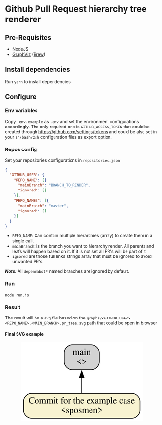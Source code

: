 # Github Pull Request hierarchy tree renderer

## Pre-Requisites
- NodeJS
- [GraphViz](https://graphviz.org/) ([Brew](https://formulae.brew.sh/formula/graphviz))

## Install dependencies

Run `yarn` to install dependencies

## Configure

### Env variables
Copy `.env.example` as `.env` and set the environment configurations accordingly.
The only required one is `GITHUB_ACCESS_TOKEN` that could be created through https://github.com/settings/tokens 
and could be also set in your `sh/bash/zsh` configuration files as export option.

### Repos config
Set your repositories configurations in `repositories.json`

```json
{
  "GITHUB_USER": {
    "REPO_NAME": [{
      "mainBranch": "BRANCH_TO_RENDER",
      "ignored": []
    }],
    "REPO_NAME2": [{
      "mainBranch": "master",
      "ignored": []
    }]
  }
}
```
- `REPO_NAME`: Can contain multiple hierarchies (array) to create them in a single call.
- `mainBranch`: is the branch you want to hierarchy render. All parents and leafs will happen based on it. 
If it is not set all PR's will be part of it 
- `ignored` are those full links strings array that must be ignored to avoid unwanted PR's. 

**_Note:_** All `dependabot*` named branches are ignored by default. 

### Run

`node run.js`

### Result

The result will be a `svg` file based on the `graphs/<GITHUB_USER>.<REPO_NAME>.<MAIN_BRANCH>.pr_tree.svg` path
that could be open in browser

#### Final SVG example

<p align="center">
  <img alt="Image Result" width="400" src="https://raw.githubusercontent.com/sposmen/gh_pr_tree_render/9310c692e9f15d0ada0e5fe5dc6670e61d99a7f6/graphs/sposmen.gh_pr_tree_render.pr_tree.svg">
</p>
